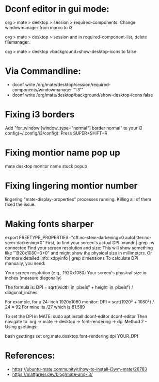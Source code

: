 # Dconf editor in gui mode:
org > mate > desktop > session > required-components. Change windowmanager from marco to i3.

org > mate > desktop > session and in required-component-list, delete filemanager. 

org > mate > desktop >background>show-desktop-icons to false

# Via Commandline:

- dconf write /org/mate/desktop/session/required-components/windowmanager "'i3'"
- dconf write /org/mate/desktop/background/show-desktop-icons false


# Fixing i3 borders

Add "for_window [window_type="normal"] border normal" to your i3 config(~/.config/i3/config):
Press SUPER+SHIFT+R

# Fixing montior name  pop up
mate desktop monitor name stuck popup

# Fixing lingering montior number
lingering "mate-display-properties" processes running. Killing all of them fixed the issue.

# Making fonts sharper

export FREETYPE_PROPERTIES="cff:no-stem-darkening=0 autofitter:no-stem-darkening=0"
First, to find your screen's actual DPI:
xrandr | grep -w connected
Find your screen resolution and size:
This will show something like "1920x1080+0+0" and might show the physical size in millimeters.
Or for more detailed info:
xdpyinfo | grep dimensions
To calculate DPI manually, you need:

Your screen resolution (e.g., 1920x1080)
Your screen's physical size in inches (measure diagonally)



The formula is:
DPI = sqrt(width_in_pixels² + height_in_pixels²) / diagonal_inches

For example, for a 24-inch 1920x1080 monitor:
DPI = sqrt(1920² + 1080²) / 24 ≈ 92
For mine its  /27 which is 81.589

To set the DPI in MATE:
sudo apt install dconf-editor
dconf-editor
Then navigate to: org → mate → desktop → font-rendering → dpi
Method 2 - Using gsettings:

bash
gsettings set org.mate.desktop.font-rendering dpi YOUR_DPI


# References:

- https://ubuntu-mate.community/t/how-to-install-i3wm-mate/26763
- https://mattgreer.dev/blog/mate-and-i3/
